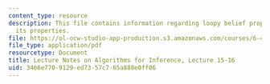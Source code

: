 ```yaml
---
content_type: resource
description: This file contains information regarding loopy belief propagation and
  its properties.
file: https://ol-ocw-studio-app-production.s3.amazonaws.com/courses/6-438-algorithms-for-inference-fall-2014/3466e7709129ed7357c765a888e0ff06_MIT6_438F14_Lec15-16.pdf
file_type: application/pdf
resourcetype: Document
title: Lecture Notes on Algorithms for Inference, Lecture 15-16
uid: 3466e770-9129-ed73-57c7-65a888e0ff06
---
```

